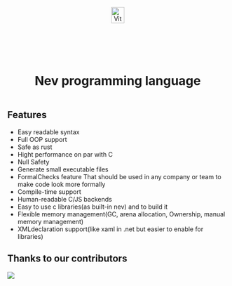 <div align="center" style="display:grid;place-items:center;">
<p>
    <a target="_blank"><img width="50%" src="https://github.com/Ameeer1/ViteSharp/blob/main/Images/Logo.svg"13 alt="ViteSharp logo"></a>
</p>
<h1>Nev programming language</h1>
</div>


## Features

- Easy readable syntax
- Full OOP support
- Safe as rust
- Hight performance on par with C
- Null Safety
- Generate small executable files
- FormalChecks feature That should be used in any company or team to make code look more formally
- Compile-time support
- Human-readable C/JS backends
- Easy to use c libraries(as built-in nev) and to build it
- Flexible memory management(GC, arena allocation, Ownership, manual memory management)
- XMLdeclaration support(like xaml in .net but easier to enable for libraries)



## Thanks to our contributors

<a href="https://github.com/Ameeer1/ViteSharp/graphs/contributors">
  <img src="https://contrib.rocks/image?repo=Ameeer1/ViteSharp" />
</a>